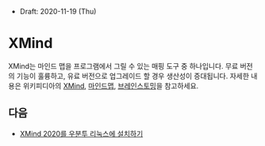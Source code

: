 * Draft: 2020-11-19 (Thu)

# XMind

XMind는 마인드 맵을 프로그램에서 그릴 수 있는 매핑 도구 중 하나입니다. 무료 버전의 기능이 훌륭하고, 유료 버전으로 업그레이드 할 경우 생산성이 증대됩니다. 자세한 내용은 위키피디아의 [XMind](https://ko.wikipedia.org/wiki/XMind), [마인드맵](https://ko.wikipedia.org/wiki/%EB%A7%88%EC%9D%B8%EB%93%9C%EB%A7%B5), [브레인스토밍](https://ko.wikipedia.org/wiki/%EB%B8%8C%EB%A0%88%EC%9D%B8%EC%8A%A4%ED%86%A0%EB%B0%8D)을 참고하세요. 

## 다음

* [XMind 2020를 우분투 리눅스에 설치하기](INSTALL-xmind2020_on_ubuntu_linux.md)